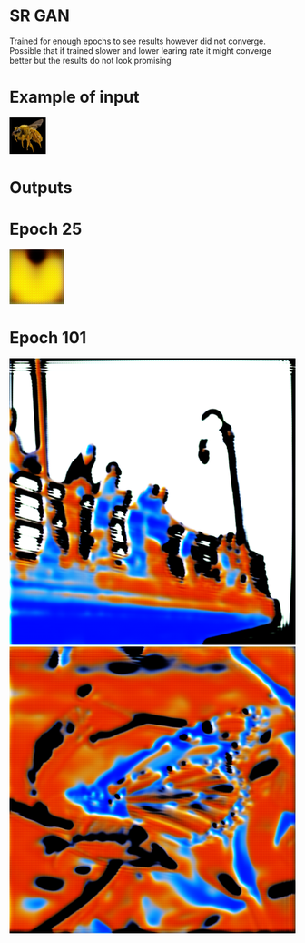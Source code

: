 # SR GAN
Trained for enough epochs to see results however did not converge. Possible that if trained slower and lower learing rate it might converge better but the results do not look promising

# Example of input
![1](./0_down_scaled_0115.png)

# Outputs

# Epoch 25
![1](./25_upscaled_0516.png)

# Epoch 101
![1](./101_upscaled_0133.png)
![1](./101_upscaled_0006.png)